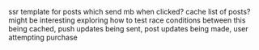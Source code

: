 ssr template for posts which send mb when clicked?
  cache list of posts?
    might be interesting exploring how to test race conditions between this being cached, push updates being sent, post updates being made, user attempting purchase